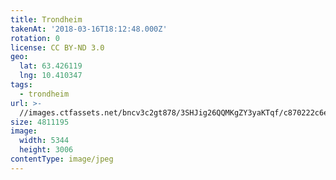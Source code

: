 ```yaml
---
title: Trondheim
takenAt: '2018-03-16T18:12:48.000Z'
rotation: 0
license: CC BY-ND 3.0
geo:
  lat: 63.426119
  lng: 10.410347
tags:
  - trondheim
url: >-
  //images.ctfassets.net/bncv3c2gt878/3SHJig26QQMKgZY3yaKTqf/c870222c6ef51edabbf638c591a2e54c/trondheim_40186511244_o
size: 4811195
image:
  width: 5344
  height: 3006
contentType: image/jpeg
---
```


